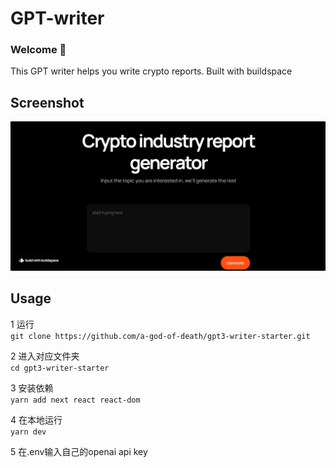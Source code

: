 # GPT-writer
### Welcome 👋
This GPT writer helps you write crypto reports.  Built with buildspace  

## Screenshot  
![image](https://github.com/a-god-of-death/gpt3-writer-starter/blob/main/_20240805165256.png)

## Usage
1 运行  
`git clone https://github.com/a-god-of-death/gpt3-writer-starter.git`  

2 进入对应文件夹  
`cd gpt3-writer-starter`  

3 安装依赖  
`yarn add next react react-dom`  

4 在本地运行  
`yarn dev`

5 在.env输入自己的openai api key

